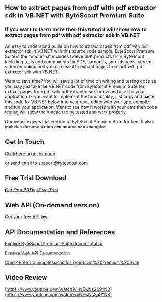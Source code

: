 ## How to extract pages from pdf with pdf extractor sdk in VB.NET with ByteScout Premium Suite

### If you want to learn more then this tutorial will show how to extract pages from pdf with pdf extractor sdk in VB.NET

An easy to understand guide on how to extract pages from pdf with pdf extractor sdk in VB.NET with this source code sample. ByteScout Premium Suite is the bundle that includes twelve SDK products from ByteScout including tools and components for PDF, barcodes, spreadsheets, screen video recording and you can use it to extract pages from pdf with pdf extractor sdk with VB.NET.

Want to save time? You will save a lot of time on writing and testing code as you may just take the VB.NET code from ByteScout Premium Suite for extract pages from pdf with pdf extractor sdk below and use it in your application. IF you want to implement the functionality, just copy and paste this code for VB.NET below into your code editor with your app, compile and run your application. Want to see how it works with your data then code testing will allow the function to be tested and work properly.

Our website gives trial version of ByteScout Premium Suite for free. It also includes documentation and source code samples.

## Get In Touch

[Click here to get in touch](https://bytescout.zendesk.com/hc/en-us/requests/new?subject=ByteScout%20Premium%20Suite%20Question)

or send email to [support@bytescout.com](mailto:support@bytescout.com?subject=ByteScout%20Premium%20Suite%20Question) 

## Free Trial Download

[Get Your 60 Day Free Trial](https://bytescout.com/download/web-installer?utm_source=github-readme)

## Web API (On-demand version)

[Get your free API key](https://pdf.co/documentation/api?utm_source=github-readme)

## API Documentation and References

[Explore ByteScout Premium Suite Documentation](https://bytescout.com/documentation/index.html?utm_source=github-readme)

[Explore Web API Documentation](https://pdf.co/documentation/api?utm_source=github-readme)

[Check Free Training Sessions for ByteScout%20Premium%20Suite](https://academy.bytescout.com/)

## Video Review

[https://www.youtube.com/watch?v=NEwNs2b9YN8](https://www.youtube.com/watch?v=NEwNs2b9YN8)